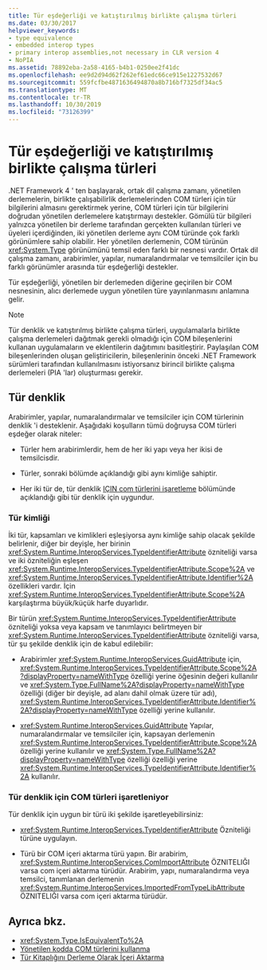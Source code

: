 ```yaml
---
title: Tür eşdeğerliği ve katıştırılmış birlikte çalışma türleri
ms.date: 03/30/2017
helpviewer_keywords:
- type equivalence
- embedded interop types
- primary interop assemblies,not necessary in CLR version 4
- NoPIA
ms.assetid: 78892eba-2a58-4165-b4b1-0250ee2f41dc
ms.openlocfilehash: ee9d2d94d62f262ef61edc66ce915e1227532d67
ms.sourcegitcommit: 559fcfbe4871636494870a8b716bf7325df34ac5
ms.translationtype: MT
ms.contentlocale: tr-TR
ms.lasthandoff: 10/30/2019
ms.locfileid: "73126399"
---
```

# <a name="type-equivalence-and-embedded-interop-types"></a>Tür eşdeğerliği ve katıştırılmış birlikte çalışma türleri

.NET Framework 4 ' ten başlayarak, ortak dil çalışma zamanı, yönetilen derlemelerin, birlikte çalışabilirlik derlemelerinden COM türleri için tür bilgilerini almasını gerektirmek yerine, COM türleri için tür bilgilerini doğrudan yönetilen derlemelere katıştırmayı destekler. Gömülü tür bilgileri yalnızca yönetilen bir derleme tarafından gerçekten kullanılan türleri ve üyeleri içerdiğinden, iki yönetilen derleme aynı COM türünde çok farklı görünümlere sahip olabilir. Her yönetilen derlemenin, COM türünün <xref:System.Type> görünümünü temsil eden farklı bir nesnesi vardır. Ortak dil çalışma zamanı, arabirimler, yapılar, numaralandırmalar ve temsilciler için bu farklı görünümler arasında tür eşdeğerliği destekler.

Tür eşdeğerliği, yönetilen bir derlemeden diğerine geçirilen bir COM nesnesinin, alıcı derlemede uygun yönetilen türe yayınlanmasını anlamına gelir.

> [!NOTE]
> Tür denklik ve katıştırılmış birlikte çalışma türleri, uygulamalarla birlikte çalışma derlemeleri dağıtmak gerekli olmadığı için COM bileşenlerini kullanan uygulamaların ve eklentilerin dağıtımını basitleştirir. Paylaşılan COM bileşenlerinden oluşan geliştiricilerin, bileşenlerinin önceki .NET Framework sürümleri tarafından kullanılmasını istiyorsanız birincil birlikte çalışma derlemeleri (PIA 'lar) oluşturması gerekir.

## <a name="type-equivalence"></a>Tür denklik

 Arabirimler, yapılar, numaralandırmalar ve temsilciler için COM türlerinin denklik 'i desteklenir. Aşağıdaki koşulların tümü doğruysa COM türleri eşdeğer olarak niteler:

- Türler hem arabirimlerdir, hem de her iki yapı veya her ikisi de temsilcisdir.

- Türler, sonraki bölümde açıklandığı gibi aynı kimliğe sahiptir.

- Her iki tür de, tür denklik [IÇIN com türlerini işaretleme](#marking-com-types-for-type-equivalence) bölümünde açıklandığı gibi tür denklik için uygundur.

### <a name="type-identity"></a>Tür kimliği

İki tür, kapsamları ve kimlikleri eşleşiyorsa aynı kimliğe sahip olacak şekilde belirlenir, diğer bir deyişle, her birinin <xref:System.Runtime.InteropServices.TypeIdentifierAttribute> özniteliği varsa ve iki özniteliğin eşleşen <xref:System.Runtime.InteropServices.TypeIdentifierAttribute.Scope%2A> ve <xref:System.Runtime.InteropServices.TypeIdentifierAttribute.Identifier%2A> özellikleri vardır. İçin <xref:System.Runtime.InteropServices.TypeIdentifierAttribute.Scope%2A> karşılaştırma büyük/küçük harfe duyarlıdır.

Bir türün <xref:System.Runtime.InteropServices.TypeIdentifierAttribute> özniteliği yoksa veya kapsam ve tanımlayıcı belirtmeyen bir <xref:System.Runtime.InteropServices.TypeIdentifierAttribute> özniteliği varsa, tür şu şekilde denklik için de kabul edilebilir:

- Arabirimler <xref:System.Runtime.InteropServices.GuidAttribute> için, <xref:System.Runtime.InteropServices.TypeIdentifierAttribute.Scope%2A?displayProperty=nameWithType> özelliği yerine öğesinin değeri kullanılır ve <xref:System.Type.FullName%2A?displayProperty=nameWithType> özelliği (diğer bir deyişle, ad alanı dahil olmak üzere tür adı), <xref:System.Runtime.InteropServices.TypeIdentifierAttribute.Identifier%2A?displayProperty=nameWithType> özelliği yerine kullanılır.

- <xref:System.Runtime.InteropServices.GuidAttribute> Yapılar, numaralandırmalar ve temsilciler için, kapsayan derlemenin <xref:System.Runtime.InteropServices.TypeIdentifierAttribute.Scope%2A> özelliği yerine kullanılır ve <xref:System.Type.FullName%2A?displayProperty=nameWithType> özelliği özelliği yerine <xref:System.Runtime.InteropServices.TypeIdentifierAttribute.Identifier%2A> kullanılır.

### <a name="marking-com-types-for-type-equivalence"></a>Tür denklik için COM türleri işaretleniyor

 Tür denklik için uygun bir türü iki şekilde işaretleyebilirsiniz:

- <xref:System.Runtime.InteropServices.TypeIdentifierAttribute> Özniteliği türüne uygulayın.

- Türü bir COM içeri aktarma türü yapın. Bir arabirim, <xref:System.Runtime.InteropServices.ComImportAttribute> ÖZNITELIĞI varsa com içeri aktarma türüdür. Arabirim, yapı, numaralandırma veya temsilci, tanımlanan derlemenin <xref:System.Runtime.InteropServices.ImportedFromTypeLibAttribute> ÖZNITELIĞI varsa com içeri aktarma türüdür.

## <a name="see-also"></a>Ayrıca bkz.

- <xref:System.Type.IsEquivalentTo%2A>
- [Yönetilen kodda COM türlerini kullanma](https://docs.microsoft.com/previous-versions/dotnet/netframework-4.0/3y76b69k(v=vs.100))
- [Tür Kitaplığını Derleme Olarak İçeri Aktarma](importing-a-type-library-as-an-assembly.md)
